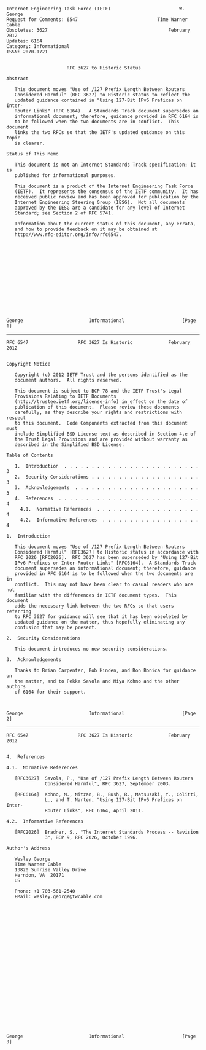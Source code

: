     Internet Engineering Task Force (IETF)                         W. George
    Request for Comments: 6547                             Time Warner Cable
    Obsoletes: 3627                                            February 2012
    Updates: 6164
    Category: Informational
    ISSN: 2070-1721


                          RFC 3627 to Historic Status

    Abstract

       This document moves "Use of /127 Prefix Length Between Routers
       Considered Harmful" (RFC 3627) to Historic status to reflect the
       updated guidance contained in "Using 127-Bit IPv6 Prefixes on Inter-
       Router Links" (RFC 6164).  A Standards Track document supersedes an
       informational document; therefore, guidance provided in RFC 6164 is
       to be followed when the two documents are in conflict.  This document
       links the two RFCs so that the IETF's updated guidance on this topic
       is clearer.

    Status of This Memo

       This document is not an Internet Standards Track specification; it is
       published for informational purposes.

       This document is a product of the Internet Engineering Task Force
       (IETF).  It represents the consensus of the IETF community.  It has
       received public review and has been approved for publication by the
       Internet Engineering Steering Group (IESG).  Not all documents
       approved by the IESG are a candidate for any level of Internet
       Standard; see Section 2 of RFC 5741.

       Information about the current status of this document, any errata,
       and how to provide feedback on it may be obtained at
       http://www.rfc-editor.org/info/rfc6547.















    George                        Informational                     [Page 1]

------------------------------------------------------------------------

``` newpage
RFC 6547                  RFC 3627 Is Historic             February 2012


Copyright Notice

   Copyright (c) 2012 IETF Trust and the persons identified as the
   document authors.  All rights reserved.

   This document is subject to BCP 78 and the IETF Trust's Legal
   Provisions Relating to IETF Documents
   (http://trustee.ietf.org/license-info) in effect on the date of
   publication of this document.  Please review these documents
   carefully, as they describe your rights and restrictions with respect
   to this document.  Code Components extracted from this document must
   include Simplified BSD License text as described in Section 4.e of
   the Trust Legal Provisions and are provided without warranty as
   described in the Simplified BSD License.

Table of Contents

   1.  Introduction  . . . . . . . . . . . . . . . . . . . . . . . . . 3
   2.  Security Considerations . . . . . . . . . . . . . . . . . . . . 3
   3.  Acknowledgements  . . . . . . . . . . . . . . . . . . . . . . . 3
   4.  References  . . . . . . . . . . . . . . . . . . . . . . . . . . 4
     4.1.  Normative References  . . . . . . . . . . . . . . . . . . . 4
     4.2.  Informative References  . . . . . . . . . . . . . . . . . . 4

1.  Introduction

   This document moves "Use of /127 Prefix Length Between Routers
   Considered Harmful" [RFC3627] to Historic status in accordance with
   RFC 2026 [RFC2026].  RFC 3627 has been superseded by "Using 127-Bit
   IPv6 Prefixes on Inter-Router Links" [RFC6164].  A Standards Track
   document supersedes an informational document; therefore, guidance
   provided in RFC 6164 is to be followed when the two documents are in
   conflict.  This may not have been clear to casual readers who are not
   familiar with the differences in IETF document types.  This document
   adds the necessary link between the two RFCs so that users referring
   to RFC 3627 for guidance will see that it has been obsoleted by
   updated guidance on the matter, thus hopefully eliminating any
   confusion that may be present.

2.  Security Considerations

   This document introduces no new security considerations.

3.  Acknowledgements

   Thanks to Brian Carpenter, Bob Hinden, and Ron Bonica for guidance on
   the matter, and to Pekka Savola and Miya Kohno and the other authors
   of 6164 for their support.



George                        Informational                     [Page 2]
```

------------------------------------------------------------------------

``` newpage
RFC 6547                  RFC 3627 Is Historic             February 2012


4.  References

4.1.  Normative References

   [RFC3627]  Savola, P., "Use of /127 Prefix Length Between Routers
              Considered Harmful", RFC 3627, September 2003.

   [RFC6164]  Kohno, M., Nitzan, B., Bush, R., Matsuzaki, Y., Colitti,
              L., and T. Narten, "Using 127-Bit IPv6 Prefixes on Inter-
              Router Links", RFC 6164, April 2011.

4.2.  Informative References

   [RFC2026]  Bradner, S., "The Internet Standards Process -- Revision
              3", BCP 9, RFC 2026, October 1996.

Author's Address

   Wesley George
   Time Warner Cable
   13820 Sunrise Valley Drive
   Herndon, VA  20171
   US

   Phone: +1 703-561-2540
   EMail: wesley.george@twcable.com

























George                        Informational                     [Page 3]
```
